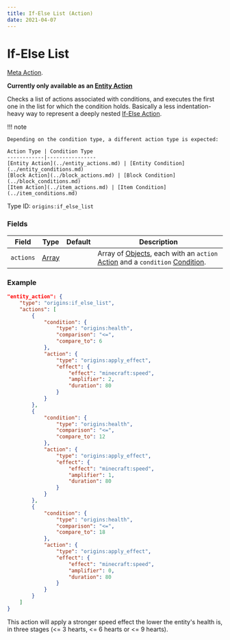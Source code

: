 ```yaml
---
title: If-Else List (Action)
date: 2021-04-07
---
```

# If-Else List

[Meta Action](../meta_actions.md).

**Currently only available as an [Entity Action](../entity_actions.md)**

Checks a list of actions associated with conditions, and executes the first one in the list for which the condition holds. Basically a less indentation-heavy way to represent a deeply nested [If-Else Action](if_else.md).

!!! note

    Depending on the condition type, a different action type is expected:
    
    Action Type | Condition Type
    ------------|----------------
    [Entity Action](../entity_actions.md) | [Entity Condition](../entity_conditions.md)
    [Block Action](../block_actions.md) | [Block Condition](../block_conditions.md)
    [Item Action](../item_actions.md) | [Item Condition](../item_conditions.md)



Type ID: `origins:if_else_list`

### Fields

Field  | Type | Default | Description
-------|------|---------|-------------
`actions` | [Array](../data_types/array.md) | | Array of [Objects](../data_types/object.md), each with an `action` [Action](../actions.md) and a `condition` [Condition](../conditions.md).

### Example

```json
"entity_action": {
	"type": "origins:if_else_list",
	"actions": [
		{
			"condition": {
				"type": "origins:health",
				"comparison": "<=",
				"compare_to": 6
			},
			"action": {
				"type": "origins:apply_effect",
				"effect": {
					"effect": "minecraft:speed",
					"amplifier": 2,
					"duration": 80
				}
			}
		},
		{
			"condition": {
				"type": "origins:health",
				"comparison": "<=",
				"compare_to": 12
			},
			"action": {
				"type": "origins:apply_effect",
				"effect": {
					"effect": "minecraft:speed",
					"amplifier": 1,
					"duration": 80
				}
			}
		},
		{
			"condition": {
				"type": "origins:health",
				"comparison": "<=",
				"compare_to": 18
			},
			"action": {
				"type": "origins:apply_effect",
				"effect": {
					"effect": "minecraft:speed",
					"amplifier": 0,
					"duration": 80
				}
			}
		}
	]
}
```
This action will apply a stronger speed effect the lower the entity's health is, in three stages (<= 3 hearts, <= 6 hearts or <= 9 hearts).
